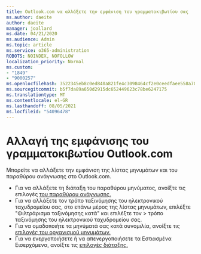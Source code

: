 ```yaml
---
title: Outlook.com να αλλάξετε την εμφάνιση του γραμματοκιβωτίου σας
ms.author: daeite
author: daeite
manager: joallard
ms.date: 04/21/2020
ms.audience: Admin
ms.topic: article
ms.service: o365-administration
ROBOTS: NOINDEX, NOFOLLOW
localization_priority: Normal
ms.custom:
- "1849"
- "9000257"
ms.openlocfilehash: 3522345eb8c0ed840a821fe4c3098464cf2e0ceedfaee558a703be643758ee7a
ms.sourcegitcommit: b5f7da89a650d2915dc652449623c78be6247175
ms.translationtype: MT
ms.contentlocale: el-GR
ms.lasthandoff: 08/05/2021
ms.locfileid: "54096478"
---
```

# <a name="change-the-look-of-your-outlookcom-mailbox"></a>Αλλαγή της εμφάνισης του γραμματοκιβωτίου Outlook.com

Μπορείτε να αλλάξετε την εμφάνιση της λίστας μηνυμάτων και του παραθύρου ανάγνωσης στο Outlook.com.

- Για να αλλάξετε τη διάταξη του παραθύρου μηνύματος, ανοίξτε τις επιλογές [του παραθύρου ανάγνωσης.](https://outlook.live.com/mail/options/mail/layout/readingPane)
- Για να αλλάξετε τον τρόπο ταξινόμησης του ηλεκτρονικού ταχυδρομείου σας, στο επάνω μέρος της λίστας μηνυμάτων, επιλέξτε "Φιλτράρισμα ταξινόμησης κατά" και επιλέξτε τον  >   τρόπο ταξινόμησης του ηλεκτρονικού ταχυδρομείου σας.
- Για να ομαδοποιήτε τα μηνύματά σας κατά συνομιλία, ανοίξτε τις [επιλογές του οργανισμού μηνυμάτων.](https://outlook.live.com/mail/options/mail/layout/conversations)
- Για να ενεργοποιήσετε ή να απενεργοποιήσετε τα Εστιασμένα Εισερχόμενα, ανοίξτε τις [επιλογές διάταξης.](https://outlook.live.com/mail/options/mail/layout/focused)
